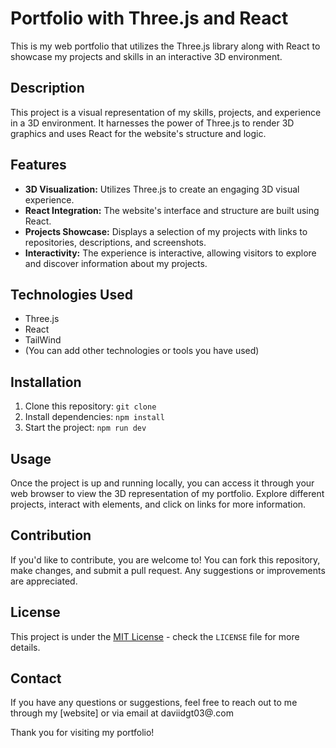 # Portfolio with Three.js and React

This is my web portfolio that utilizes the Three.js library along with React to showcase my projects and skills in an interactive 3D environment.

## Description

This project is a visual representation of my skills, projects, and experience in a 3D environment. It harnesses the power of Three.js to render 3D graphics and uses React for the website's structure and logic.

## Features

- **3D Visualization:** Utilizes Three.js to create an engaging 3D visual experience.
- **React Integration:** The website's interface and structure are built using React.
- **Projects Showcase:** Displays a selection of my projects with links to repositories, descriptions, and screenshots.
- **Interactivity:** The experience is interactive, allowing visitors to explore and discover information about my projects.

## Technologies Used

- Three.js
- React
- TailWind
- (You can add other technologies or tools you have used)

## Installation

1. Clone this repository: `git clone`
2. Install dependencies: `npm install`
3. Start the project: `npm run dev`

## Usage

Once the project is up and running locally, you can access it through your web browser to view the 3D representation of my portfolio. Explore different projects, interact with elements, and click on links for more information.

## Contribution

If you'd like to contribute, you are welcome to! You can fork this repository, make changes, and submit a pull request. Any suggestions or improvements are appreciated.

## License

This project is under the [MIT License](https://opensource.org/licenses/MIT) - check the `LICENSE` file for more details.

## Contact

If you have any questions or suggestions, feel free to reach out to me through my [website] or via email at daviidgt03@.com

Thank you for visiting my portfolio!